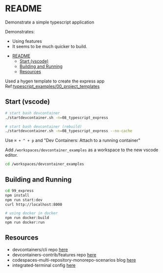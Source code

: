 # README

Demonstrate a simple typescript application

Demonstrates:

* Using features
* It seems to be much quicker to build.  

- [README](#readme)
  - [Start (vscode)](#start-vscode)
  - [Building and Running](#building-and-running)
  - [Resources](#resources)

Used a hygen template to create the express app Ref:[typescript_examples/00_project_templates](https://github.com/chrisguest75/typescript_examples/tree/master/00_project_templates)  

## Start (vscode)

```sh
# start bash devcontainer
./startdevcontainer.sh -n=08_typescript_express

# start bash devcontainer (rebuild)
./startdevcontainer.sh -n=08_typescript_express --no-cache
```

Use `⌘ + ^ + p` and "Dev Containers: Attach to a running container"

Add `/workspaces/devcontainer_examples` as a workspace to the new vscode editor.  

```sh
cd /workspaces/devcontainer_examples
```

## Building and Running

```sh
cd 99_express       
npm install       
npm run start:dev  
curl http://localhost:8000   

# using docker in docker
npm run docker:build   
npm run docker:run           
```

## Resources

* devcontainers/cli repo [here](https://github.com/devcontainers/cli)  
* devcontainers-contrib/features repo [here](https://github.com/devcontainers-contrib/features)
* codespaces-multi-repository-monorepo-scenarios blog [here](https://github.blog/2022-04-20-codespaces-multi-repository-monorepo-scenarios/)  
* integrated-terminal config [here](https://code.visualstudio.com/docs/editor/integrated-terminal)  
